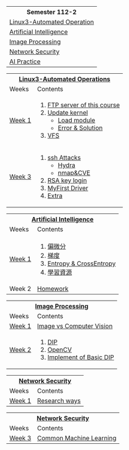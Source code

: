 <table>
  <tr>
    <th>Semester 112-2</th>
  </tr>
  <tr>
    <td><a href="#Linux3">Linux3-Automated Operation</td>
  </tr>
  <tr>
    <td><a href="#AI">Artificial Intelligence</td>
  </tr>
  <tr>
    <td><a href="#IMG">Image Processing</td>
  </tr>
  <tr>
    <td><a href="#NetworkSecurity">Network Security</td>
  </tr>
  <tr>
  <td><a href="">AI Practice</td>
</tr>
</table>


<table>
  <tr>
    <th colspan="2"><a href="./Linux3-Automated_Operation/" id="Linux3">Linux3-Automated Operations</th>
  </tr>
  <tr>
    <td>Weeks</td>
    <td>Contents</td>
  </tr>
  <tr>
    <td><a href="./Linux3-Automated_Operation/Week1/"> Week 1</td>
    <td>
        <ol>
            <li><a href="./Linux3-Automated_Operation/Week1/README.md#ftp-server-of-this-course">FTP server of this course</li>
            <li><a href="./Linux3-Automated_Operation/Week1/README.md#update-kernel">Update kernel
                <ul>
                    <li>
                        <a href="./Linux3-Automated_Operation/Week1/README.md#remove--load-module">Load module
                    </li>
                    <li>
                        <a href="./Linux3-Automated_Operation/Week1/README.md#errors">Error & Solution
                    </li>
                </ul></li>
            <li><a href="./Linux3-Automated_Operation/Week1/README.md#vfs">VFS</li>
        </ol>
    </td>
  </tr>
  <tr>
  <td><a href="./Linux3-Automated_Operation/Week3/">Week 3</td>
  <td><ol>
        <li><a href="./Linux3-Automated_Operation/Week3/README.md#ssh-attack">ssh Attacks
          <ul>
            <li><a href="./Linux3-Automated_Operation/Week3/README.md#through-hydra">Hydra</li>
            <li><a href="./Linux3-Automated_Operation/Week3/README.md#through-nmap--cve">nmap&CVE</li>
            </ul>
        </li>
        <li><a href="./Linux3-Automated_Operation/Week3/README.md#rsa-key-login">RSA key login</li>
        <li><a href="./Linux3-Automated_Operation/Week3/README.md#myfirst-driver">MyFirst Driver</li>
        <li><a href="./Linux3-Automated_Operation/Week3/README.md#extra">Extra</li>
  </ol></td>
  </tr>
</table>

<table>
  <tr>
    <th colspan="2"><a href="./Artificial_Intelligence/" id="AI">Artificial Intelligence</th>
  </tr>
  <tr>
    <td>Weeks</td>
    <td>Contents</td>
  </tr>
  <tr>
    <td><a href="./Artificial_Intelligence/Week1/">Week 1</td>
    <td>
        <ol>
            <li><a href="./Artificial_Intelligence/Week1/README.md#偏微分">偏微分</li>
            <li><a href="./Artificial_Intelligence/Week1/README.md#梯度">梯度</li>
            <li><a href="./Artificial_Intelligence/Week1/README.md#entropy--crossentropy">Entropy & CrossEntropy</li>
            <li><a href="./Artificial_Intelligence/Week1/README.md#學習資源">學習資源</li>
        </ol>
    </td>
  </tr>
  <tr>
    <td>Week 2</td>
    <td><a href="https://github.com/weixiang0470/ai112b/tree/master/Homework/W2">Homework</td>
  </tr>
</table>

<table>
  <tr>
    <th colspan="2"><a href="./Image_Processing/" id="IMG">Image Processing</th>
  </tr>
  <tr>
    <td>Weeks</td>
    <td>Contents</td>
  </tr>
  <tr>
    <td><a href="./Image_Processing/Week1/"> Week 1</td>
    <td><a href="./Image_Processing/Week1/README.md#image-vs-computer-vision">Image vs Computer Vision</td>
  </tr>
  <tr>
    <td><a href="./Image_Processing/Week2/">Week 2</td>
    <td>
    <ol>
      <li><a href="./Image_Processing/Week2/README.md#dip">DIP</li>
      <li><a href="./Image_Processing/Week2/README.md#opencv">OpenCV</li>
      <li><a href="./Image_Processing/Implementation.md#basic-dip">Implement of Basic DIP</li>
    </ol>
    </td>
  </tr>
</table>

<table>
  <tr>
    <th colspan="2"><a href="./Network_Security/" id="NetworkSecurity">Network Security</th>
  </tr>
  <tr>
    <td>Weeks</td>
    <td>Contents</td>
  </tr>
  <tr>
    <td><a href="./Network_Security/Week1/">Week 1</td>
    <td><a href="./Network_Security/Week1/README.md#research-ways">Research ways</td>
  </tr>
</table>

<table>
  <tr>
    <th colspan="2"><a href="./AI_Practice/" id="AI_Practice">Network Security</th>
  </tr>
  <tr>
    <td>Weeks</td>
    <td>Contents</td>
  </tr>
  <tr>
    <td><a href="./AI_Practice/Week3/"> Week 3</td>
    <td><a href="./AI_Practice/Week3/README.md#common-machine-learning">Common Machine Learning</td>
  </tr>
</table>